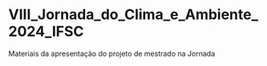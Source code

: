 # VIII_Jornada_do_Clima_e_Ambiente_2024_IFSC
Materiais da apresentação do projeto de mestrado na Jornada
